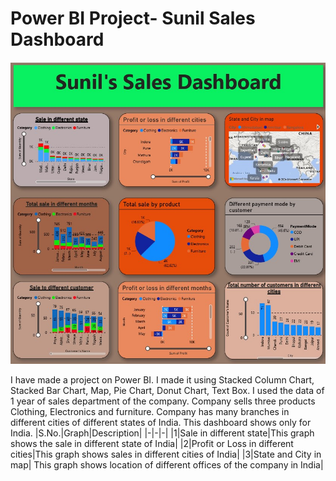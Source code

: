 # Power BI Project- Sunil Sales Dashboard
<img src ="https://github.com/SunilKumarKushavaha1/Project/blob/main/Power%20BI1.jpg">

I have made a project on Power BI. I made it using Stacked Column Chart, Stacked Bar Chart, Map, Pie Chart, Donut Chart, Text Box. I used the data of 1 year of sales department of the company. Company sells three products Clothing, Electronics and furniture. Company has many branches in different cities of different states of India. This dashboard shows only for India.
|S.No.|Graph|Description|
|-|-|-|
|1|Sale in different state|This graph shows the sale in different state of India|
|2|Profit or Loss in different cities|This graph shows sales in different cities of India|
|3|State and City in map| This graph shows location of different offices of the company in India|
